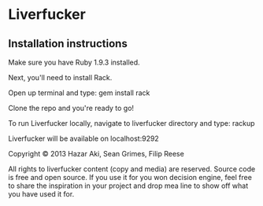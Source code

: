 # Liverfucker

## Installation instructions

Make sure you have Ruby 1.9.3 installed.

Next, you'll need to install Rack.

Open up terminal and type:
	gem install rack

Clone the repo and you're ready to go!

To run Liverfucker locally, navigate to liverfucker directory and type:
	rackup

Liverfucker will be available on localhost:9292

Copyright © 2013 Hazar Aki, Sean Grimes, Filip Reese

All rights to liverfucker content (copy and media) are reserved. Source code is free and open source. If you use it for you won decision engine, feel free to share the inspiration in your project and drop mea line to show off what you have used it for.
